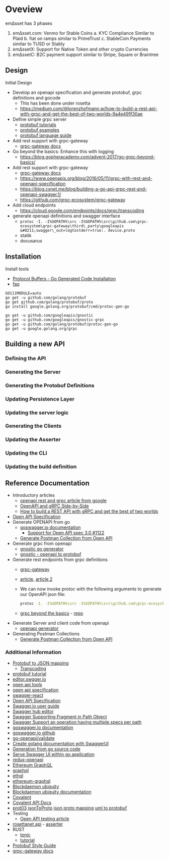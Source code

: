 # Oveview

em∆sset has 3 phases

1. em∆sset.com: Venmo for Stable Coins
  a. KYC Compliance Similar to Plaid
  b. fiat on ramps similar to PrimeTrust
  c. StableCoin Payments similar to TUSD or Stably
2. em∆ssetX: Support for Native Token and other crypto Currencies
3. em∆ssetC: B2C payment support similar to Stripe, Square or Braintree

## Design

Initial Design

* Develop an openapi specification and generate protobuf, grpc definitions and gocode
  * This has been done under rosetta
  * https://medium.com/@lorenzhofmann.w/how-to-build-a-rest-api-with-grpc-and-get-the-best-of-two-worlds-9a4e491f30ae
* Define simple grpc server
  * [protobuf tutorials](https://developers.google.com/protocol-buffers/docs/gotutorial)
  * [protobuf examples](https://github.com/protocolbuffers/protobuf/tree/master/examples)
  * [protobuf language guide](https://developers.google.com/protocol-buffers/docs/proto3)
* Add rest support with grpc-gateway
  * [grpc-gateway docs](https://grpc-ecosystem.github.io/grpc-gateway/docs/usage.html)
* Go beyond the basics: Enhance this with logging
  * https://blog.gopheracademy.com/advent-2017/go-grpc-beyond-basics/
* Add rest support with grpc-gateway 
  * [grpc-gateway docs](https://grpc-ecosystem.github.io/grpc-gateway/docs/usage.html)
  * https://www.openapis.org/blog/2016/05/11/grpc-with-rest-and-openapi-specification
  * https://blog.csnet.me/blog/building-a-go-api-grpc-rest-and-openapi-swagger.1/
  * https://github.com/grpc-ecosystem/grpc-gateway
* Add cloud endpoints
  * https://cloud.google.com/endpoints/docs/grpc/transcoding
* generate openapi definitions and swagger interface
  * `protoc -I. -I%GOPATH%\src -I%GOPATH%\src\github.com\grpc-ecosystem\grpc-gateway\third\_party\googleapis &#8211;swagger\_out=logtostderr=true:. device.proto`
  * statik
  * docusarus

## Installation

Install tools

* [Protocol Buffers - Go Generated Code Installation](https://developers.google.com/protocol-buffers/docs/reference/go-generated)
* [faq](https://developers.google.com/protocol-buffers/docs/reference/go/faq)

```
GO111MODULE=auto
go get -u github.com/golang/protobuf
go get github.com/golang/protobuf/proto
go install google.golang.org/protobuf/cmd/protoc-gen-go

go get -u github.com/googleapis/gnostic
go get -u github.com/googleapis/gnostic-grpc
go get -u github.com/golang/protobuf/protoc-gen-go
go get -u google.golang.org/grpc
```

## Building a new API

### Defining the API

### Generating the Server

### Generating the Protobuf Definitions

### Updating Persistence Layer

### Updating the server logic

### Generating the Clients

### Updating the Asserter

### Updating the CLI

### Updating the build definition


## Reference Documentation

- Introductory articles
    - [openapi rest and grpc article from google](https://cloud.google.com/blog/products/api-management/understanding-grpc-openapi-and-rest-and-when-to-use-them)
    - [OpenAPI and gRPC Side-by-Side](https://medium.com/apis-and-digital-transformation/openapi-and-grpc-side-by-side-b6afb08f75ed)
    - [How to build a REST API with gRPC and get the best of two worlds](https://medium.com/@lorenzhofmann.w/how-to-build-a-rest-api-with-grpc-and-get-the-best-of-two-worlds-9a4e491f30ae)
- [Open API Specification](https://github.com/OAI/OpenAPI-Specification/blob/master/versions/3.0.0.md)
- Generate OPENAPI from go
    - [goswagger.io documentation](https://goswagger.io/)
        - [Support for Open API spec 3.0 #1122](https://github.com/go-swagger/go-swagger/issues/1122)
    - [Generate Postman Collection from Open API](https://blog.postman.com/converting-openapi-specs-to-postman-collections/)
- Generate grpc from openapi
    - [gnostic go generator](https://github.com/googleapis/gnostic-go-generator)
    - [gnostic - openapi to protobuf](https://github.com/googleapis/gnostic)
- Generate rest endpoints from grpc definitions
    - [grpc-gateway](https://github.com/grpc-ecosystem/grpc-gateway)
    - [article](https://www.openapis.org/blog/2016/05/11/grpc-with-rest-and-openapi-specification), [article 2](https://blog.csnet.me/blog/building-a-go-api-grpc-rest-and-openapi-swagger.1/)
    - We can now invoke protoc with the following arguments to generate our OpenAPI json file:

        ```bash
        protoc -I. -I%GOPATH%\src -I%GOPATH%\src\github.com\grpc-ecosystem\grpc-gateway\third\_party\googleapis &#8211;swagger\_out=logtostderr=true:. device.proto
        ```

    - [grpc beyond the basics](https://blog.gopheracademy.com/advent-2017/go-grpc-beyond-basics/) - [repo](https://github.com/pieterlouw/grpc-beyond)
- Generate Server and client code from openapi
    - [openapi generator](https://github.com/OpenAPITools/openapi-generator)
- Generating Postman Collections
    - [Generate Postman Collection from Open API](https://blog.postman.com/converting-openapi-specs-to-postman-collections/)

### Additional Information

- [Protobuf to JSON mapping](https://developers.google.com/protocol-buffers/docs/proto3#json)
    - [Transcoding](https://www.envoyproxy.io/docs/envoy/latest/configuration/http/http_filters/grpc_json_transcoder_filter)
- [protobuf tutorial](https://developers.google.com/protocol-buffers/docs/tutorials)
- [editor.swgger.io](https://editor.swagger.io/)
- [open api tools](https://openapi.tools/)
- [open api specification](http://spec.openapis.org/oas/v3.0.3)
- [swagger-react](https://www.npmjs.com/package/swagger-ui-react)
- [Open API Specification](https://github.com/OAI/OpenAPI-Specification/blob/master/versions/3.0.0.md)
- [Swagger.io user guide](https://swagger.io/docs/specification/about/)
- [Swagger hub editor](https://app.swaggerhub.com/apis/wasdex/peerCount/0-oas3)
- [Swagger Supporting Fragment in Path Object](https://github.com/OAI/OpenAPI-Specification/issues/1635)
- [Swagger Support an operation having multiple specs per path](https://github.com/OAI/OpenAPI-Specification/issues/182)
- [goswagger.io documentation](https://goswagger.io/)
- [goswagger.io github](https://github.com/go-swagger/go-swagger)
- [go-openapi/validate](https://pkg.go.dev/github.com/go-openapi/validate?tab=doc)
- [Create golang documentation with SwaggerUI](https://www.ribice.ba/swagger-golang/)
- [Generation from go source code](https://medium.com/@pedram.esmaeeli/generate-swagger-specification-from-go-source-code-648615f7b9d)
- [Serve Swagger UI within go application](https://medium.com/@ribice/serve-swaggerui-within-your-golang-application-5486748a5ed4)
- [redux-openapi](https://www.npmjs.com/package/@openapi-integration/redux-action-generator-v3)
- [Ethereum GraphQL](https://github.com/graphprotocol)
- [graphql](https://github.com/ethereum/go-ethereum/blob/master/graphql/graphql.go)
- [ethql](https://github.com/ConsenSys/ethql)
- [ethereum-graphql](https://github.com/redacademy/ethereum-graphql)
- [Blockdaemon ubiquity](https://blockdaemon.com/blog/ubiquity-api-a-general-api-for-all-your-protocols/)
- [Blockdaemon ubiquity documentation](https://ubiquity.docs.blockdaemon.com/#tag/Accounts)
- [Covalent](https://www.covalenthq.com/)
- [Covalent API Docs](https://www.covalenthq.com/docs/api/#overview)
- [prot03](https://developers.google.com/protocol-buffers/docs/proto3#simple) [jsonToProto](https://pkg.go.dev/google.golang.org/protobuf/encoding/protojson?tab=doc) [json proto mapping](https://developers.google.com/protocol-buffers/docs/proto3#json_mapping) [uml to protobuf](https://www.opennetworking.org/wp-content/uploads/2018/02/TR-544-v1.0-info.pdf)
- Testing
    - [Open API testing article](https://opensource.com/article/18/6/better-api-testing-openapi-specification)
- [rosettanet api](https://www.rosetta-api.org/docs/welcome.html) - [asserter](https://github.com/coinbase/rosetta-sdk-go/blob/master/asserter/network.go)
- RUST
    - [tonic](https://docs.rs/tonic/0.2.1/tonic/)
    - [tutorial](https://dev.to/anshulgoyal15/a-beginners-guide-to-grpc-with-rust-3c7o)
- [Protobuf Style Guide](https://buf.build/docs/style-guide#files-and-packages)
- [grpc-gateway docs](https://grpc-ecosystem.github.io/grpc-gateway/docs/usage.html)
